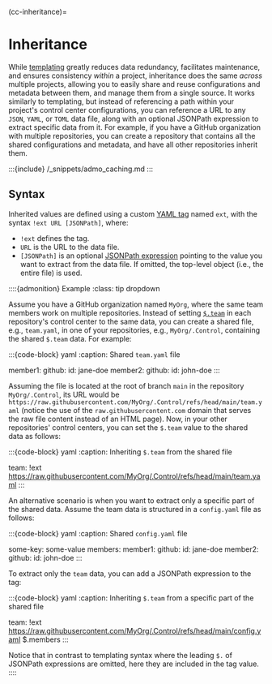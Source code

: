 (cc-inheritance)=
# Inheritance

While [templating](#manual-control-templating)
greatly reduces data redundancy, facilitates maintenance, and ensures consistency
*within* a project, inheritance does the same *across* multiple projects,
allowing you to easily share and reuse configurations and metadata between them,
and manage them from a single source.
It works similarly to templating, but instead of referencing
a path within your project's control center configurations,
you can reference a URL to any `JSON`, `YAML`, or `TOML` data file,
along with an optional JSONPath expression to extract specific data from it.
For example, if you have a GitHub organization with multiple repositories,
you can create a repository that contains all the shared configurations and metadata,
and have all other repositories inherit them.


:::{include} /_snippets/admo_caching.md
:::


## Syntax

Inherited values are defined using a custom [YAML tag](#yaml) named `ext`,
with the syntax `!ext URL [JSONPath]`, where:
- `!ext` defines the tag.
- `URL` is the URL to the data file.
- `[JSONPath]` is an optional [JSONPath expression](#manual-cc-configpaths)
  pointing to the value you want to extract from the data file.
  If omitted, the top-level object (i.e., the entire file) is used.


::::{admonition} Example
:class: tip dropdown

Assume you have a GitHub organization named `MyOrg`,
where the same team members work on multiple repositories.
Instead of setting [`$.team`](#ccc-team) in each repository's control center to the same data,
you can create a shared file, e.g., `team.yaml`, in one of your repositories, e.g., `MyOrg/.Control`,
containing the shared `$.team` data. For example:

:::{code-block} yaml
:caption: Shared `team.yaml` file

member1:
  github:
    id: jane-doe
member2:
  github:
    id: john-doe
:::

Assuming the file is located at the root of branch `main` in the repository `MyOrg/.Control`,
its URL would be `https://raw.githubusercontent.com/MyOrg/.Control/refs/head/main/team.yaml`
(notice the use of the `raw.githubusercontent.com` domain that serves the raw file content
instead of an HTML page). Now, in your other repositories' control centers,
you can set the `$.team` value to the shared data as follows:

:::{code-block} yaml
:caption: Inheriting `$.team` from the shared file

team: !ext https://raw.githubusercontent.com/MyOrg/.Control/refs/head/main/team.yaml
:::

An alternative scenario is when you want to extract only a specific part of the shared data.
Assume the team data is structured in a `config.yaml` file as follows:

:::{code-block} yaml
:caption: Shared `config.yaml` file

some-key: some-value
members:
  member1:
    github:
      id: jane-doe
  member2:
    github:
      id: john-doe
:::

To extract only the `team` data, you can add a JSONPath expression to the tag:

:::{code-block} yaml
:caption: Inheriting `$.team` from a specific part of the shared file

team: !ext https://raw.githubusercontent.com/MyOrg/.Control/refs/head/main/config.yaml $.members
:::

Notice that in contrast to templating syntax
where the leading `$.` of JSONPath expressions are omitted,
here they are included in the tag value.
::::
